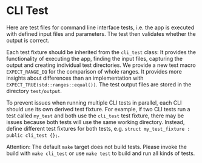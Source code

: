 # CLI Test

Here are test files for command line interface tests, i.e. the app is executed with defined input files and parameters.
The test then validates whether the output is correct.

Each test fixture should be inherited from the `cli_test` class: It provides the functionality of executing the app,
finding the input files, capturing the output and creating individual test directories.
We provide a new test macro `EXPECT_RANGE_EQ` for the comparison of whole ranges.
It provides more insights about differences than an implementation with `EXPECT_TRUE(std::ranges::equal())`.
The test output files are stored in the directory `test/output`.

To prevent issues when running multiple CLI tests in parallel, each CLI should use its own derived test fixture.
For example, if two CLI tests run a test called `my_test` and both use the `cli_test` test fixture, there may
be issues because both tests will use the same working directory. Instead, define different test fixtures for both
tests, e.g. `struct my_test_fixture : public cli_test {};`.

Attention: The default `make` target does not build tests.
Please invoke the build with `make cli_test` or use `make test` to build and run all kinds of tests.
